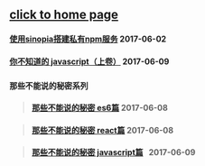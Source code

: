 ## [click to home page](https://jindada.github.io/blog)


#### [使用sinopia搭建私有npm服务](https://github.com/jindada/blog/issues/1)   2017-06-02

#### [你不知道的 javascript（上卷）](https://github.com/jindada/blog/issues/4)   2017-06-09

### `那些不能说的秘密系列`

> #### [那些不能说的秘密 es6篇](https://github.com/jindada/blog/issues/2)   2017-06-08

> #### [那些不能说的秘密 react篇](https://github.com/jindada/blog/issues/3)   2017-06-08

> #### [那些不能说的秘密 javascript篇](https://github.com/jindada/blog/issues/3)   2017-06-09

